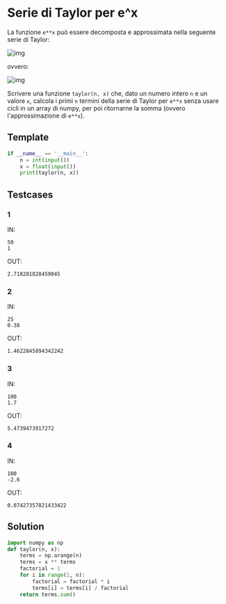 # Serie di Taylor per e^x

La funzione `e**x` può essere decomposta e approssimata nella seguente serie di Taylor:

![img](https://wikimedia.org/api/rest_v1/media/math/render/svg/229ab1dbc98242ae3ec8b35e1eb882561f3158bb)

ovvero:

![img](https://wikimedia.org/api/rest_v1/media/math/render/svg/84555207246856cf319c6d825007850a8f1c62ff)

Scrivere una funzione `taylor(n, x)` che, dato un numero intero `n` e un valore `x`, calcola i primi `n` termini della serie di Taylor per `e**x` senza usare cicli in un array di numpy, per poi ritornarne la somma (ovvero l'approssimazione di `e**x`).

## Template

```py
if __name__ == '__main__':
    n = int(input())
    x = float(input())
    print(taylor(n, x))
```

## Testcases

### 1

IN:
```
50
1
```

OUT:
```
2.718281828459045
```

### 2

IN:
```
25
0.38
```

OUT:
```
1.4622845894342242
```

### 3

IN:
```
100
1.7
```

OUT:
```
5.4739473917272
```

### 4

IN:
```
100
-2.6
```

OUT:
```
0.07427357821433422
```

## Solution

```py
import numpy as np
def taylor(n, x):
    terms = np.arange(n)
    terms = x ** terms
    factorial = 1
    for i in range(2, n):
        factorial = factorial * i
        terms[i] = terms[i] / factorial
    return terms.sum()
```
